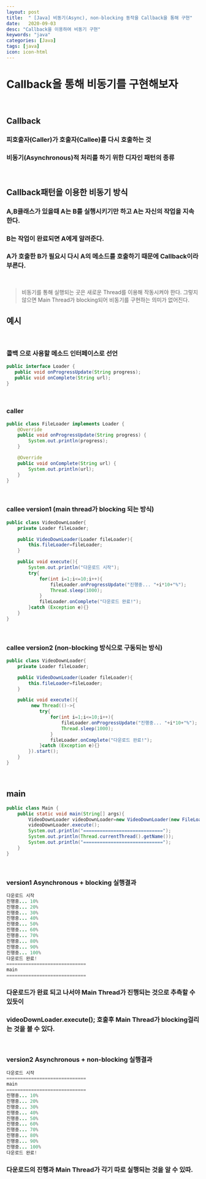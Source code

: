```yaml
---
layout: post
title:  " [Java] 비동기(Async), non-blocking 동작을 Callback을 통해 구현"
date:   2020-09-03
desc: "Callback을 이용하여 비동기 구현"
keywords: "java"
categories: [Java]
tags: [java]
icon: icon-html
---
```


Callback을 통해 비동기를 구현해보자
=====

<br/>

## Callback
### 피호출자(Caller)가 호출자(Callee)를 다시 호출하는 것
### 비동기(Asynchronous)적 처리를 하기 위한 디자인 패턴의 종류

<br/>

## Callback패턴을 이용한 비동기 방식
### A,B클래스가 있을때 A는 B를 실행시키기만 하고 A는 자신의 작업을 지속한다.
### B는 작업이 완료되면 A에게 알려준다.
### A가 호출한 B가 필요시 다시 A의 메소드를 호출하기 때문에 Callback이라 부른다.

<br/>

> 비동기를 통해 실행되는 곳은 새로운 Thread를 이용해 작동시켜야 한다.
> 그렇지 않으면 Main Thread가 blocking되어 비동기를 구현하는 의미가 없어진다.

## 예시

<br/>

### 콜백 으로 사용할 메소드 인터페이스로 선언
``` java
public interface Loader {
   public void onProgressUpdate(String progress);
   public void onComplete(String url);
}
```

<br/>

### caller
``` java
public class FileLoader implements Loader {
    @Override
    public void onProgressUpdate(String progress) {
        System.out.println(progress);
    }

    @Override
    public void onComplete(String url) {
        System.out.println(url);
    }
}
```

<br/>

### callee  version1 (main thread가 blocking 되는 방식)
``` java
public class VideoDownLoader{
    private Loader fileLoader;

    public VideoDownLoader(Loader fileLoader){
        this.fileLoader=fileLoader;
    }

    public void execute(){
        System.out.println("다운로드 시작");
        try{
            for(int i=1;i<=10;i++){
                fileLoader.onProgressUpdate("진행중... "+i*10+"%");
                Thread.sleep(1000);
            }
            fileLoader.onComplete("다운로드 완료!");
        }catch (Exception e){}
    }
}

```

<br/>

### callee version2 (non-blocking 방식으로 구동되는 방식)
``` java
public class VideoDownLoader{
    private Loader fileLoader;

    public VideoDownLoader(Loader fileLoader){
        this.fileLoader=fileLoader;
    }

    public void execute(){
         new Thread(()->{
            try{
                for(int i=1;i<=10;i++){
                    fileLoader.onProgressUpdate("진행중... "+i*10+"%");
                    Thread.sleep(1000);
                }
                fileLoader.onComplete("다운로드 완료!");
            }catch (Exception e){}
        }).start();
    }
}

```

<br/>

## main
``` java
public class Main {
    public static void main(String[] args){
        VideoDownLoader videoDownLoader=new VideoDownLoader(new FileLoader());
        videoDownLoader.execute();
        System.out.println("=============================");
        System.out.println(Thread.currentThread().getName());
        System.out.println("=============================");
    }
}
```
<br/>

### version1 Asynchronous + blocking 실행결과

``` java
다운로드 시작
진행중... 10%
진행중... 20%
진행중... 30%
진행중... 40%
진행중... 50%
진행중... 60%
진행중... 70%
진행중... 80%
진행중... 90%
진행중... 100%
다운로드 완료!
=============================
main
=============================

```
### 다운로드가 완료 되고 나서야 Main Thread가 진행되는 것으로 추측할 수 있듯이
### videoDownLoader.execute(); 호출후 Main Thread가 blocking걸리는 것을 볼 수 있다.


<br/>

### version2 Asynchronous + non-blocking 실행결과

``` java
다운로드 시작
=============================
main
=============================
진행중... 10%
진행중... 20%
진행중... 30%
진행중... 40%
진행중... 50%
진행중... 60%
진행중... 70%
진행중... 80%
진행중... 90%
진행중... 100%
다운로드 완료!

```
### 다운로드의 진행과 Main Thread가 각기 따로 실행되는 것을 알 수 있따.